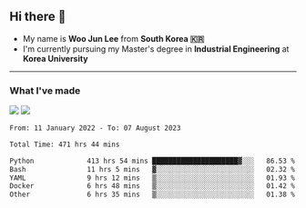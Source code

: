 ## Hi there 👋

- My name is **Woo Jun Lee** from **South Korea 🇰🇷**
- I'm currently pursuing my Master's degree in **Industrial Engineering** at **Korea University**

---

### What I've made

<a href="https://share.streamlit.io/tomtom1103/kuiai_hackathon_2022/main/JL_app.py"><img src="https://img.shields.io/badge/Journey Lee-161B22?style=for-the-badge&logo=streamlit&logoColor=FF4B4B"/></a> <a href="https://jeon-100.github.io/Dangzang/"><img src="https://img.shields.io/badge/당신을 위한 장학금, 당장!-161B22?style=for-the-badge&logo=react&logoColor=#61DAFB"/></a>

<!--START_SECTION:waka-->

```txt
From: 11 January 2022 - To: 07 August 2023

Total Time: 471 hrs 44 mins

Python             413 hrs 54 mins █████████████████████▓░░░   86.53 %
Bash               11 hrs 5 mins   ▓░░░░░░░░░░░░░░░░░░░░░░░░   02.32 %
YAML               9 hrs 12 mins   ▒░░░░░░░░░░░░░░░░░░░░░░░░   01.93 %
Docker             6 hrs 48 mins   ▒░░░░░░░░░░░░░░░░░░░░░░░░   01.42 %
Other              6 hrs 35 mins   ▒░░░░░░░░░░░░░░░░░░░░░░░░   01.38 %
```

<!--END_SECTION:waka-->
